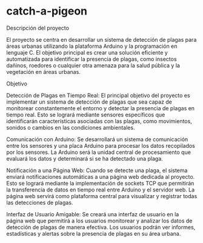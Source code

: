 # catch-a-pigeon
Descripción del proyecto

El proyecto se centra en desarrollar un sistema de detección de plagas para áreas urbanas utilizando la plataforma Arduino y la programación en lenguaje C. El objetivo principal es crear una solución eficiente y automatizada para identificar la presencia de plagas, como insectos dañinos, roedores o cualquier otra amenaza para la salud pública y la vegetación en áreas urbanas.

Objetivo

Detección de Plagas en Tiempo Real: El principal objetivo del proyecto es implementar un sistema de detección de plagas que sea capaz de monitorear constantemente el entorno y detectar la presencia de plagas en tiempo real. Esto se logrará mediante sensores específicos que identificarán características asociadas con las plagas, como movimientos, sonidos o cambios en las condiciones ambientales.

Comunicación con Arduino: Se desarrollará un sistema de comunicación entre los sensores y una placa Arduino para procesar los datos recopilados por los sensores. La Arduino será la unidad central de procesamiento que evaluará los datos y determinará si se ha detectado una plaga.

Notificación a una Página Web: Cuando se detecte una plaga, el sistema enviará notificaciones automáticas a una página web dedicada al proyecto. Esto se logrará mediante la implementación de sockets TCP que permitirán la transferencia de datos en tiempo real entre Arduino y el servidor web. La página web servirá como plataforma central para visualizar y registrar todas las detecciones de plagas.

Interfaz de Usuario Amigable: Se creará una interfaz de usuario en la página web que permitirá a los usuarios monitorear y analizar los datos de detección de plagas de manera efectiva. Los usuarios podrán ver informes, estadísticas y alertas sobre la presencia de plagas en su área urbana.

